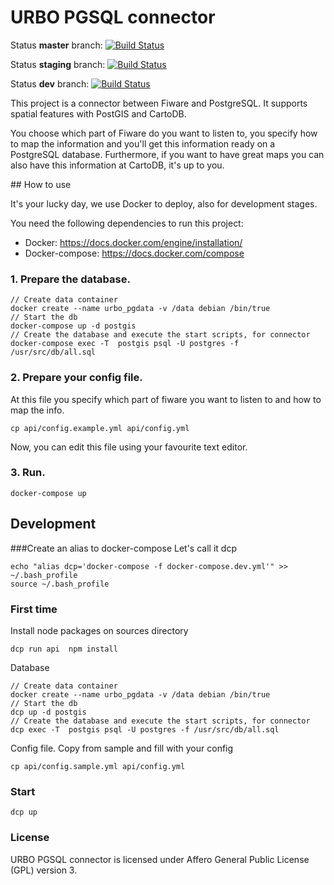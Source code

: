# URBO PGSQL connector

Status **master** branch: [![Build Status](http://jenkins.geographica.gs/buildStatus/icon?job=urbo-connector/master)](http://jenkins.geographica.gs/job/urbo-connector/job/master/)

Status **staging** branch: [![Build Status](http://jenkins.geographica.gs/buildStatus/icon?job=urbo-connector/staging)](http://jenkins.geographica.gs/job/urbo-connector/job/staging/)

Status **dev** branch: [![Build Status](http://jenkins.geographica.gs/buildStatus/icon?job=urbo-connector/dev)](http://jenkins.geographica.gs/job/urbo-connector/job/dev/)

This project is a connector between Fiware and PostgreSQL. It supports spatial features with PostGIS and CartoDB.

You choose which part of Fiware do you want to listen to, you specify how to map the information and you'll get this information ready on a PostgreSQL database. Furthermore, if you want to have great maps you can also have this information at CartoDB, it's up to you.

## How to use

It's your lucky day, we use Docker to deploy, also for development stages.

You need the following dependencies to run this project:
* Docker: https://docs.docker.com/engine/installation/
* Docker-compose: https://docs.docker.com/compose

### 1. Prepare the database.
```
// Create data container
docker create --name urbo_pgdata -v /data debian /bin/true
// Start the db
docker-compose up -d postgis
// Create the database and execute the start scripts, for connector
docker-compose exec -T  postgis psql -U postgres -f /usr/src/db/all.sql
```

### 2. Prepare your config file.

At this file you specify which part of fiware you want to listen to and how to map the info.

```
cp api/config.example.yml api/config.yml
```

Now, you can edit this file using your favourite text editor.

### 3. Run.

```
docker-compose up
```

## Development

###Create an alias to docker-compose
Let's call it dcp
```
echo "alias dcp='docker-compose -f docker-compose.dev.yml'" >> ~/.bash_profile
source ~/.bash_profile
```

### First time

Install node packages on sources directory
```
dcp run api  npm install
```

Database
```
// Create data container
docker create --name urbo_pgdata -v /data debian /bin/true
// Start the db
dcp up -d postgis
// Create the database and execute the start scripts, for connector
dcp exec -T  postgis psql -U postgres -f /usr/src/db/all.sql
```

Config file. Copy from sample and fill with your config
```
cp api/config.sample.yml api/config.yml

```

### Start
```
dcp up
```

### License

URBO PGSQL connector is licensed under Affero General Public License (GPL) version 3.
